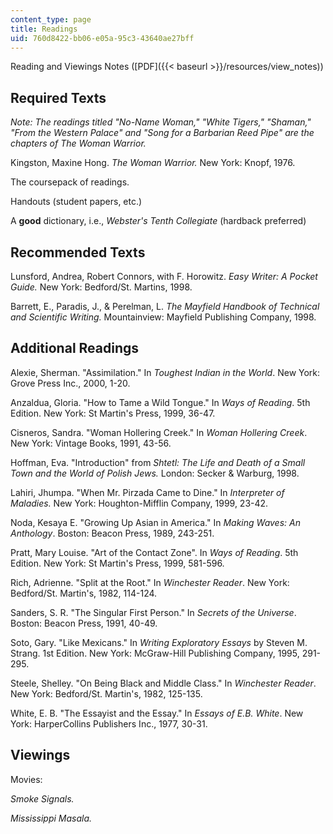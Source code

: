 ```yaml
---
content_type: page
title: Readings
uid: 760d8422-bb06-e05a-95c3-43640ae27bff
---
```


Reading and Viewings Notes ([PDF]({{< baseurl >}}/resources/view_notes))

Required Texts
--------------

_Note: The readings titled "No-Name Woman," "White Tigers," "Shaman," "From the Western Palace" and "Song for a Barbarian Reed Pipe" are the chapters of The Woman Warrior._

Kingston, Maxine Hong. _The Woman Warrior._ New York: Knopf, 1976.

The coursepack of readings.

Handouts (student papers, etc.)

A **good** dictionary, i.e., _Webster's Tenth Collegiate_ (hardback preferred)

Recommended Texts
-----------------

Lunsford, Andrea, Robert Connors, with F. Horowitz. _Easy Writer: A Pocket Guide._ New York: Bedford/St. Martins, 1998.

Barrett, E., Paradis, J., & Perelman, L. _The Mayfield Handbook of Technical and Scientific Writing._ Mountainview: Mayfield Publishing Company, 1998.

Additional Readings
-------------------

Alexie, Sherman. "Assimilation." In _Toughest Indian in the World_. New York: Grove Press Inc., 2000, 1-20.

Anzaldua, Gloria. "How to Tame a Wild Tongue." In _Ways of Reading_. 5th Edition. New York: St Martin's Press, 1999, 36-47.

Cisneros, Sandra. "Woman Hollering Creek." In _Woman Hollering Creek_. New York: Vintage Books, 1991, 43-56.

Hoffman, Eva. "Introduction" from _Shtetl: The Life and Death of a Small Town and the World of Polish Jews._ London: Secker & Warburg, 1998.

Lahiri, Jhumpa. "When Mr. Pirzada Came to Dine." In _Interpreter of Maladies._ New York: Houghton-Mifflin Company, 1999, 23-42.

Noda, Kesaya E. "Growing Up Asian in America." In _Making Waves: An Anthology_. Boston: Beacon Press, 1989, 243-251.

Pratt, Mary Louise. "Art of the Contact Zone". In _Ways of Reading_. 5th Edition. New York: St Martin's Press, 1999, 581-596.

Rich, Adrienne. "Split at the Root." In _Winchester Reader_. New York: Bedford/St. Martin's, 1982, 114-124.

Sanders, S. R. "The Singular First Person." In _Secrets of the Universe_. Boston: Beacon Press, 1991, 40-49.

Soto, Gary. "Like Mexicans." In _Writing Exploratory Essays_ by Steven M. Strang. 1st Edition. New York: McGraw-Hill Publishing Company, 1995, 291-295.

Steele, Shelley. "On Being Black and Middle Class." In _Winchester Reader_. New York: Bedford/St. Martin's, 1982, 125-135.

White, E. B. "The Essayist and the Essay." In _Essays of E.B. White_. New York: HarperCollins Publishers Inc., 1977, 30-31.

Viewings
--------

Movies:

_Smoke Signals._

_Mississippi Masala._
